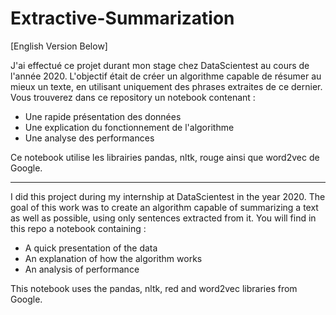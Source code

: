 # Extractive-Summarization
[English Version Below]

J'ai effectué ce projet durant mon stage chez DataScientest au cours de l'année 2020. 
L'objectif était de créer un algorithme capable de résumer au mieux un texte, en utilisant uniquement des phrases extraites de ce dernier. 
Vous trouverez dans ce repository un notebook contenant :
- Une rapide présentation des données
- Une explication du fonctionnement de l'algorithme
- Une analyse des performances 

Ce notebook utilise les librairies pandas, nltk, rouge ainsi que word2vec de Google. 

-----

I did this project during my internship at DataScientest in the year 2020. 
The goal of this work was to create an algorithm capable of summarizing a text as well as possible, using only sentences extracted from it. 
You will find in this repo a notebook containing :
- A quick presentation of the data
- An explanation of how the algorithm works
- An analysis of performance 

This notebook uses the pandas, nltk, red and word2vec libraries from Google. 
